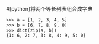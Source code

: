 #[python]将两个等长列表组合成字典

    >>> a = [1, 2, 3, 4, 5]
    >>> b = [6, 7, 8, 9, 0]
    >>> dict(zip(a, b))
    {1: 6, 2: 7, 3: 8, 4: 9, 5: 0}

